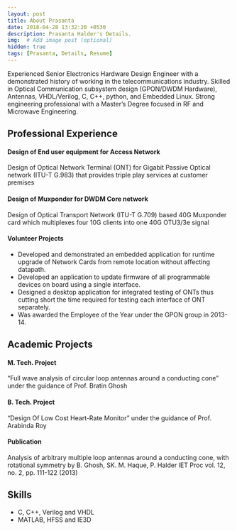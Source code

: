 ```yaml
---
layout: post
title: About Prasanta
date: 2018-04-28 13:32:20 +0530
description: Prasanta Halder's Details. 
img:  # Add image post (optional)
hidden: true
tags: [Prasanta, Details, Resume]
---
```




Experienced Senior Electronics Hardware Design Engineer with a demonstrated history of working in the telecommunications industry. Skilled in Optical Communication subsystem design (GPON/DWDM Hardware), Antennas, VHDL/Verilog, C, C++, python, and Embedded Linux. Strong engineering professional with a Master’s Degree focused in RF and Microwave Engineering. 


## Professional Experience 

#### Design of End user equipment for Access Network 
Design of Optical Network Terminal (ONT) for Gigabit Passive Optical network (ITU-T G.983) that provides triple play services at customer premises

#### Design of Muxponder for DWDM Core network
Design of Optical Transport Network (ITU-T G.709) based 40G Muxponder card which multiplexes four 10G clients into one 40G OTU3/3e signal 

#### Volunteer Projects
  *	Developed and demonstrated an embedded application for runtime upgrade of Network Cards from remote location without affecting datapath.
  *	Developed an application to update firmware of all programmable devices on board using a single interface. 
  *	Designed a desktop application for integrated testing of ONTs thus cutting short the time required for testing each interface of ONT separately.
  *	Was awarded the Employee of the Year under the GPON group in 2013-14.


## Academic Projects

#### M. Tech. Project 
  “Full wave analysis of circular loop antennas around a conducting cone” under the guidance of Prof. Bratin Ghosh
#### B. Tech. Project
  “Design Of Low Cost Heart-Rate Monitor” under the guidance of Prof. Arabinda Roy

#### Publication

Analysis of arbitrary multiple loop antennas around a conducting cone, with rotational symmetry by B. Ghosh, SK.
M. Haque, P. Halder IET Proc vol. 12, no. 2, pp. 111-122 (2013)

## Skills

  *	C, C++, Verilog and VHDL
  *	MATLAB, HFSS and IE3D
